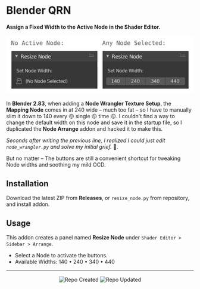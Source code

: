 # Blender QRN

**Assign a Fixed Width to the Active Node in the Shader Editor.**

![Blender QLE Screenshot](https://github.com/don1138/blender-qrn/blob/master/blender-qrn.jpg)

In **Blender 2.83**, when adding a **Node Wrangler Texture Setup**, the **Mapping Node** comes in at 240 wide – much too fat – so I have to manually slim it down to 140 every 😖 single 😖 time 😖. I couldn't find a way to change the default width on this node and save it in the startup file, so I duplicated the **Node Arrange** addon and hacked it to make this.

*Seconds after writing the previous line, I realized I could just edit ``node_wrangler.py`` and solve my initial grief.* :facepalm:.

But no matter – The buttons are still a convenient shortcut for tweaking Node widths and soothing my mild OCD.

## Installation

Download the latest ZIP from **Releases**, or `resize_node.py` from repository, and install addon.

## Usage

This addon creates a panel named **Resize Node** under ``Shader Editor > Sidebar > Arrange``.

  + Select a Node to activate the buttons.
  + Available Widths: 140 • 240 • 340 • 440

***

<p align="center">
  <img align="center" src="https://badges.pufler.dev/created/don1138/blender-qrn?style=for-the-badge&colorA=222&colorB=48684b" alt="Repo Created">
  <img align="center" src="https://badges.pufler.dev/updated/don1138/blender-qrn?style=for-the-badge&colorA=222&colorB=48684b" alt="Repo Updated">
</p>
